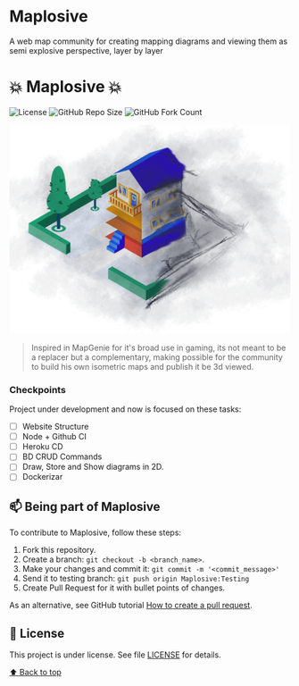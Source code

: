 # Maplosive
A web map community for creating mapping diagrams and viewing them as semi explosive perspective, layer by layer


# 💥 Maplosive 💥

![License](https://img.shields.io/github/license/maxjonata/Maplosive?style=for-the-badge)
![GitHub Repo Size](https://img.shields.io/github/languages/code-size/maxjonata/Maplosive?style=for-the-badge)
![GitHub Fork Count](https://img.shields.io/github/forks/maxjonata/Maplosive?style=for-the-badge)

<img src="Maplosive Logo.png" alt="Logo">

> Inspired in MapGenie for it's broad use in gaming, its not meant to be a replacer but a complementary, making possible for the community to build his own isometric maps and publish it be 3d viewed.

### Checkpoints

Project under development and now is focused on these tasks:

- [ ] Website Structure
- [ ] Node + Github CI
- [ ] Heroku CD
- [ ] BD CRUD Commands
- [ ] Draw, Store and Show diagrams in 2D.
- [ ] Dockerizar

## 📫 Being part of Maplosive
To contribute to Maplosive, follow these steps:

1. Fork this repository.
2. Create a branch: `git checkout -b <branch_name>`.
3. Make your changes and commit it: `git commit -m '<commit_message>'`
4. Send it to testing branch: `git push origin Maplosive:Testing`
5. Create Pull Request for it with bullet points of changes.

As an alternative, see GitHub tutorial [How to create a pull request](https://help.github.com/en/github/collaborating-with-issues-and-pull-requests/creating-a-pull-request).

## 📝 License

This project is under license. See file [LICENSE](LICENSE.md) for details.

[⬆ Back to top](#💥-maplosive-💥)<br>
